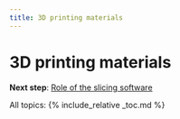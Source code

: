 ```yaml
---
title: 3D printing materials
---
```

# 3D printing materials



**Next step**: [Role of the slicing software](slicer)

All topics:
{% include_relative _toc.md %}